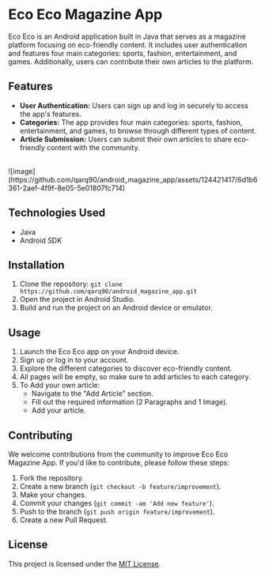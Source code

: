# Eco Eco Magazine App

Eco Eco is an Android application built in Java that serves as a magazine platform focusing on eco-friendly content. It includes user authentication and features four main categories: sports, fashion, entertainment, and games. Additionally, users can contribute their own articles to the platform.

## Features

- **User Authentication:** Users can sign up and log in securely to access the app's features.
- **Categories:** The app provides four main categories: sports, fashion, entertainment, and games, to browse through different types of content.
- **Article Submission:** Users can submit their own articles to share eco-friendly content with the community.

<br>
![image](https://github.com/qarq90/android_magazine_app/assets/124421417/6d1b6361-2aef-4f9f-8e05-5e01807fc714)   
<br>

## Technologies Used

- Java
- Android SDK

## Installation

1. Clone the repository: `git clone https://github.com/qarq90/android_magazine_app.git`
2. Open the project in Android Studio.
3. Build and run the project on an Android device or emulator.

## Usage

1. Launch the Eco Eco app on your Android device.
2. Sign up or log in to your account.
3. Explore the different categories to discover eco-friendly content.
4. All pages will be empty, so make sure to add articles to each category.
5. To Add your own article:
   - Navigate to the "Add Article" section.
   - Fill out the required information (2 Paragraphs and 1 Image).
   - Add your article.

## Contributing

We welcome contributions from the community to improve Eco Eco Magazine App. If you'd like to contribute, please follow these steps:

1. Fork the repository.
2. Create a new branch (`git checkout -b feature/improvement`).
3. Make your changes.
4. Commit your changes (`git commit -am 'Add new feature'`).
5. Push to the branch (`git push origin feature/improvement`).
6. Create a new Pull Request.

## License

This project is licensed under the [MIT License](LICENSE).
